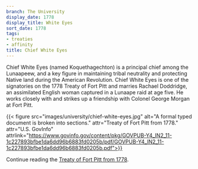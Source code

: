 ```yaml
---
branch: The University
display_date: 1778
display_title: White Eyes
sort_date: 1778
tags:
- treaties
- affinity
title: Chief White Eyes
---
```


Chief White Eyes (named Koquethagechton) is a principal chief among the Lunaapeew, and a key figure in maintaining tribal neutrality and protecting Native land during the American Revolution. Chief White Eyes is one of the signatories on the 1778 Treaty of Fort Pitt and marries Rachael Doddridge, an assimilated English  woman captured in a Lunaape raid at age five. He works closely with and strikes up a friendship with Colonel George Morgan at Fort Pitt.

{{< figure src="images/university/chief-white-eyes.jpg" alt="A formal typed document is broken into sections." attr="Treaty of Fort Pitt from 1778." attr="U.S. GovInfo" attrlink="https://www.govinfo.gov/content/pkg/GOVPUB-Y4_IN2_11-1c227893bfbe1da6dd96b6883fd0205b/pdf/GOVPUB-Y4_IN2_11-1c227893bfbe1da6dd96b6883fd0205b.pdf">}}

Continue reading the [Treaty of Fort Pitt from 1778](https://www.govinfo.gov/content/pkg/GOVPUB-Y4_IN2_11-1c227893bfbe1da6dd96b6883fd0205b/pdf/GOVPUB-Y4_IN2_11-1c227893bfbe1da6dd96b6883fd0205b.pdf).
